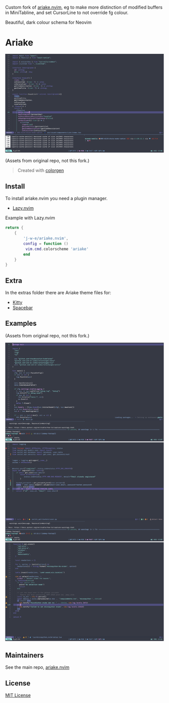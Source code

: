 Custom fork of [ariake.nvim](https://github.com/jim-at-jibba/ariake.nvim), eg to make more distinction of modified buffers in MiniTabline, and set CursorLine to not override fg colour.

Beautiful, dark colour schema for Neovim

# Ariake

<img alt="Example" src="./assets/typescriptreact.png" />

(Assets from original repo, not this fork.)

> Created with [colorgen](https://github.com/ChristianChiarulli/colorgen-nvim)


## Install

To install ariake.nvim you need a plugin manager.

- [Lazy.nvim](https://github.com/folke/lazy.nvim)

Example with Lazy.nvim

```lua
return {
    {
        'j-w-e/ariake.nvim',
        config = function ()
         vim.cmd.colorscheme 'ariake'
        end
    }
}
```

## Extra

In the extras folder there are Ariake theme files for:

- [Kitty](https://sw.kovidgoyal.net/kitty/)
- [Spacebar](https://github.com/cmacrae/spacebar)

## Examples

(Assets from original repo, not this fork.)

<img alt="Example" src="./assets/go.png" />
<img alt="Example" src="./assets/python.png" />
<img alt="Example" src="./assets/lua.png" />

## Maintainers

See the main repo, [ariake.nvim](https://github.com/jim-at-jibba/ariake.nvim)

## License

[MIT License](./LICENSE)

